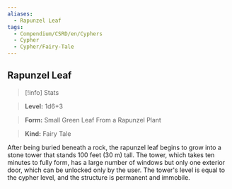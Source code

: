 ```yaml
---
aliases:
  - Rapunzel Leaf
tags:
  - Compendium/CSRD/en/Cyphers
  - Cypher
  - Cypher/Fairy-Tale
---
```

  
    
## Rapunzel Leaf    
>[!info] Stats    
> **Level:** 1d6+3    
> **Form:** Small Green Leaf From a Rapunzel Plant    
> **Kind:** Fairy Tale  
    
After being buried beneath a rock, the rapunzel leaf begins to grow into a stone tower that stands 100 feet (30 m) tall. The tower, which takes ten minutes to fully form, has a large number of windows but only one exterior door, which can be unlocked only by the user. The tower's level is equal to the cypher level, and the structure is permanent and immobile.